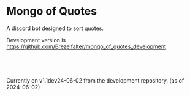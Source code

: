 # Mongo of Quotes 
A discord bot designed to sort quotes. 

Development version is https://github.com/Brezelfalter/mongo_of_quotes_development

&nbsp;
--- 
Currently on v1.1dev24-06-02 from the development repository. (as of 2024-06-02)
